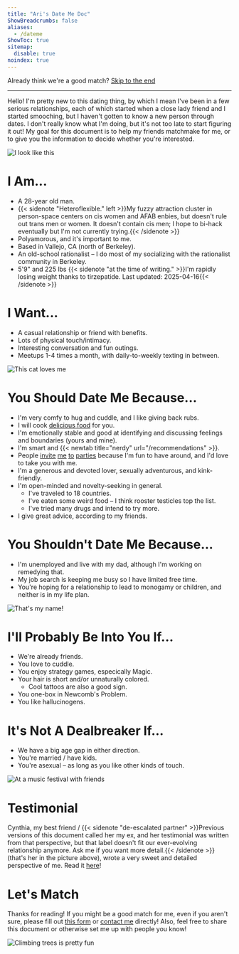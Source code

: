 ```yaml
---
title: "Ari's Date Me Doc"
ShowBreadcrumbs: false
aliases:
  - /dateme
ShowToc: true
sitemap:
  disable: true
noindex: true
---
```


Already think we're a good match? [Skip to the end](#lets-match)

---

Hello! I'm pretty new to this dating thing, by which I mean I've been in a few serious relationships, each of which started when a close lady friend and I started smooching, but I haven't gotten to know a new person through dates. I don't really know what I'm doing, but it's not too late to start figuring it out! My goal for this document is to help my friends matchmake for me, or to give you the information to decide whether you're interested.

![I look like this](/images/date-me-doc/flowers.jpg)

# I Am...

- A 28-year old man.
- {{< sidenote "Heteroflexible." left >}}My fuzzy attraction cluster in person-space centers on cis women and AFAB enbies, but doesn't rule out trans men or women. It doesn't contain cis men; I hope to bi-hack eventually but I'm not currently trying.{{< /sidenote >}}
- Polyamorous, and it's important to me.
- Based in Vallejo, CA (north of Berkeley).
- An old-school rationalist – I do most of my socializing with the rationalist community in Berkeley.
- 5'9" and 225 lbs {{< sidenote "at the time of writing." >}}I'm rapidly losing weight thanks to tirzepatide. Last updated: 2025-04-16{{< /sidenote >}}

# I Want...

- A casual relationship or friend with benefits.
- Lots of physical touch/intimacy.
- Interesting conversation and fun outings.
- Meetups 1-4 times a month, with daily-to-weekly texting in between.

![This cat loves me](/images/date-me-doc/cat.jpg)

# You Should Date Me Because...

- I'm very comfy to hug and cuddle, and I like giving back rubs.
- I will cook [delicious food](https://aricooks.com/#gallery) for you.
- I'm emotionally stable and good at identifying and discussing feelings and boundaries (yours and mine).
- I'm smart and {{< newtab title="nerdy" url="/recommendations" >}}.
- People [invite](https://partiful.com/e/muoWoqLic11SwZGejIyL) [me](https://partiful.com/e/6YQiAewbkBrWuwxJ5ZAo) [to](https://partiful.com/e/NdYVOEA6kVyMNYqWgzNm) [parties](https://partiful.com/e/UlENK3tNsrFT8XuO9AQw) because I'm fun to have around, and I'd love to take you with me.
- I'm a generous and devoted lover, sexually adventurous, and kink-friendly.
- I'm open-minded and novelty-seeking in general.
  - I've traveled to 18 countries.
  - I've eaten some weird food – I think rooster testicles top the list.
  - I've tried many drugs and intend to try more.
- I give great advice, according to my friends.

# You Shouldn't Date Me Because...

- I'm unemployed and live with my dad, although I'm working on remedying that.
- My job search is keeping me busy so I have limited free time.
- You're hoping for a relationship to lead to monogamy or children, and neither is in my life plan.

![That's my name!](/images/date-me-doc/synagogue.jpg)

# I'll Probably Be Into You If...

- We're already friends.
- You love to cuddle.
- You enjoy strategy games, especically Magic.
- Your hair is short and/or unnaturally colored.
  - Cool tattoos are also a good sign.
- You one-box in Newcomb's Problem.
- You like hallucinogens.

# It's Not A Dealbreaker If...

- We have a big age gap in either direction.
- You're married / have kids.
- You're asexual – as long as you like other kinds of touch.

![At a music festival with friends](/images/date-me-doc/festival.jpg)

# Testimonial

Cynthia, my best friend / {{< sidenote "de-escalated partner" >}}Previous versions of this document called her my ex, and her testimonial was written from that perspective, but that label doesn't fit our ever-evolving relationship anymore. Ask me if you want more detail.{{< /sidenote >}} (that's her in the picture above), wrote a very sweet and detailed perspective of me. Read it [here](https://docs.google.com/document/d/1wHnnPP9JF4-Yng60iZBIpNw7CVXaHU00ZRSltc_IxC0)!

# Let's Match

Thanks for reading! If you might be a good match for me, even if you aren't sure, please fill out [this form](https://docs.google.com/forms/d/e/1FAIpQLSff1OkYjrf6jqgbvu8aFRWIX8twfcqTGIBSCEenf4QvsNzoFg/viewform) or [contact me](/contact) directly! Also, feel free to share this document or otherwise set me up with people you know!

![Climbing trees is pretty fun](/images/date-me-doc/tree.jpg)